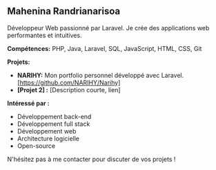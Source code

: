 ## Mahenina Randrianarisoa

Développeur Web passionné par Laravel. Je crée des applications web performantes et intuitives.

**Compétences:** PHP, Java, Laravel, SQL, JavaScript, HTML, CSS, Git

**Projets:**

* **NARIHY:** Mon portfolio personnel développé avec Laravel. [https://github.com/NARIHY/Narihy]
* **[Projet 2] :** [Description courte, lien]

**Intéressé par :**

* Développement back-end
* Développement full stack
* Développement web
* Architecture logicielle
* Open-source

N'hésitez pas à me contacter pour discuter de vos projets !
